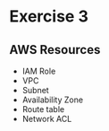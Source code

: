 # Exercise 3

## AWS Resources
- IAM Role
- VPC
- Subnet
- Availability Zone
- Route table
- Network ACL

